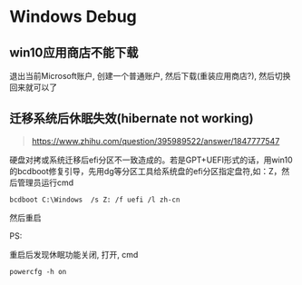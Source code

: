 # Windows Debug

## win10应用商店不能下载

退出当前Microsoft账户, 创建一个普通账户, 然后下载(重装应用商店?), 然后切换回来就可以了

## 迁移系统后休眠失效(hibernate not working)

> <https://www.zhihu.com/question/395989522/answer/1847777547>

硬盘对拷或系统迁移后efi分区不一致造成的。若是GPT+UEFI形式的话，用win10的bcdboot修复引导，先用dg等分区工具给系统盘的efi分区指定盘符,如：Z，然后管理员运行cmd

    bcdboot C:\Windows  /s Z: /f uefi /l zh-cn

然后重启

PS:

重启后发现休眠功能关闭, 打开, cmd

    powercfg -h on
